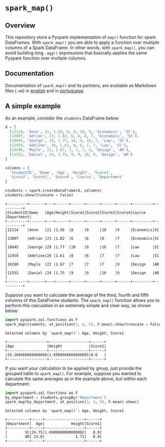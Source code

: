 # `spark_map()`
## Overview
This repository store a Pyspark implementation of `map()` function for spark DataFrames. With `spark_map()` you are able to apply a function over multiple columns of a Spark DataFrame. In other words, with `spark_map()`, you can avoid building long `.agg()` expressions that basically applies the same Pyspark function over multiple columns.

## Documentation
Documentation of `spark_map()` and its partners, are available as Markdown files (`.md`) in [english](https://github.com/pedropark99/spark_map/tree/main/doc/english) and in [portuguese](https://github.com/pedropark99/spark_map/tree/main/doc/portuguese).

## A simple example
As an example, consider the `students` DataFrame below:

```python
d = [
  (12114, 'Anne', 21, 1.56, 8, 9, 10, 9, 'Economics', 'SC'),
  (13007, 'Adrian', 23, 1.82, 6, 6, 8, 7, 'Economics', 'SC'),
  (10045, 'George', 29, 1.77, 10, 9, 10, 7, 'Law', 'SC'),
  (12459, 'Adeline', 26, 1.61, 8, 6, 7, 7, 'Law', 'SC'),
  (10190, 'Mayla', 22, 1.67, 7, 7, 7, 9, 'Design', 'AR'),
  (11552, 'Daniel', 24, 1.75, 9, 9, 10, 9, 'Design', 'AR')
]

columns = [
  'StudentID', 'Name', 'Age', 'Height', 'Score1',
  'Score2', 'Score3', 'Score4', 'Course', 'Department'
]

students = spark.createDataFrame(d, columns)
students.show(truncate = False)
```

```
+---------+-------+---+------+------+------+------+------+---------+----------+
|StudentID|Name   |Age|Height|Score1|Score2|Score3|Score4|Course   |Department|
+---------+-------+---+------+------+------+------+------+---------+----------+
|12114    |Anne   |21 |1.56  |8     |9     |10    |9     |Economics|SC        |
|13007    |Adrian |23 |1.82  |6     |6     |8     |7     |Economics|SC        |
|10045    |George |29 |1.77  |10    |9     |10    |7     |Law      |SC        |
|12459    |Adeline|26 |1.61  |8     |6     |7     |7     |Law      |SC        |
|10190    |Mayla  |22 |1.67  |7     |7     |7     |9     |Design   |AR        |
|11552    |Daniel |24 |1.75  |9     |9     |10    |9     |Design   |AR        |
+---------+-------+---+------+------+------+------+------+---------+----------+
```

Suppose you want to calculate the average of the third, fourth and fifth columns of this DataFrame students. The `spark_map()` function allows you to perform this calculation in an extremely simple and clear way, as shown below:

```python
import pyspark.sql.functions as F
spark_map(students, at_position(3, 4, 5), F.mean).show(truncate = False)
```

```
Selected columns by `spark_map()`: Age, Height, Score1

+------------------+------------------+------+
|Age               |Height            |Score1|
+------------------+------------------+------+
|24.166666666666668|1.6966666666666665|8.0   |
+------------------+------------------+------+
```


If you want your calculation to be applied by group, just provide the grouped table to `spark_map()`. For example, suppose you wanted to calculate the same averages as in the example above, but within each department:

```python
import pyspark.sql.functions as F
by_department = students.groupBy('Department')
spark_map(by_department, at_position(3, 4, 5), F.mean).show()
```

```
Selected columns by `spark_map()`: Age, Height, Score1

+----------+-----+------------------+------+
|Department|  Age|            Height|Score1|
+----------+-----+------------------+------+
|        SC|24.75|1.6900000000000002|   8.0|
|        AR| 23.0|              1.71|   8.0|
+----------+-----+------------------+------+
```



